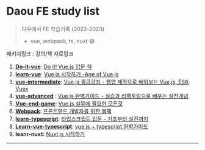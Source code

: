# Daou FE study list

> 다우에서 FE 학습기록 (2022-2023)
>
> - vue, webpack, ts, nuxt 😅 



패키지링크 : 강의/책 자료링크

1. **[Do-it-vue](https://github.com/minhee0327/daou-fe-study/tree/master/do-it-vue)**: [Do it! Vue.js 입문 책](https://www.yes24.com/Product/Goods/58206961)
2. **[learn-vue](https://github.com/minhee0327/daou-fe-study/tree/master/learn-vue)**: [Vue.js 시작하기 -Age of Vue.js](https://www.inflearn.com/course/age-of-vuejs/dashboard)
3. **[vue-intermediate](https://github.com/minhee0327/daou-fe-study/tree/master/vue-intermediate)**: [Vue.js 중급강좌 - 웹앱 제작으로 배워보는 Vue.js, ES6, Vuex](https://www.inflearn.com/course/vue-pwa-vue-js-%EC%A4%91%EA%B8%89)
4. **[vue-advanced](https://github.com/minhee0327/daou-fe-study/tree/master/vue-advanced)** : [Vue.js 완벽가이드 - 실습과 리팩토링으로 배우는 실전개념](https://www.inflearn.com/course/vue-ts)
5. **[Vue-end-game](https://github.com/minhee0327/daou-fe-study/tree/master/vue-end-game)**: [Vue.js 실무에 필요한 모든것](https://www.inflearn.com/course/vue-js-%EB%81%9D%EB%82%B4%EA%B8%B0-%EC%BA%A1%ED%8B%B4%ED%8C%90%EA%B5%90)
6. **[Webpack](https://github.com/minhee0327/daou-fe-study/tree/master/webpack)**: [프론트엔드 개발자를 위한 웹팩](https://www.inflearn.com/course/%ED%94%84%EB%9F%B0%ED%8A%B8%EC%97%94%EB%93%9C-%EC%9B%B9%ED%8C%A9)
7. **[learn-typescript](https://github.com/minhee0327/daou-fe-study/tree/master/learn-typescript)**: [타입스크립트 입문 - 기초부터 실전까지](https://www.inflearn.com/course/%ED%83%80%EC%9E%85%EC%8A%A4%ED%81%AC%EB%A6%BD%ED%8A%B8-%EC%9E%85%EB%AC%B8)
8. **[Learn-vue-typescript](https://github.com/minhee0327/daou-fe-study/tree/master/learn-vue-typescript)**: [vue.js + typescript 완벽가이드](https://www.inflearn.com/course/vue-ts)
9. **leanr-nuxt:** [Nuxt.js 시작하기](https://www.inflearn.com/course/%EB%84%89%EC%8A%A4%ED%8A%B8-%EC%8B%9C%EC%9E%91%ED%95%98%EA%B8%B0)





---

